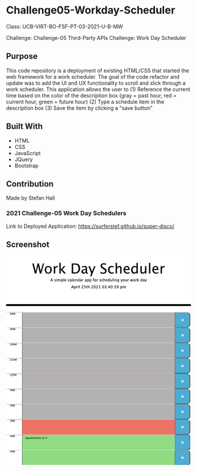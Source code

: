 # Challenge05-Workday-Scheduler

Class: UCB-VIRT-BO-FSF-PT-03-2021-U-B-MW

Challenge: Challenge-05 Third-Party APIs Challenge: Work Day Scheduler

## Purpose

This code repository is a deployment of existing HTML/CSS that started the web framework for a work scheduler. The goal of the code refactor and update was to add the UI and UX functionality to scroll and slick through a work scheduler. This application allows the user to 
(1) Reference the current time based on the color of the description box (gray = past hour, red = current hour, green = future hour)
(2) Type a schedule item in the description box
(3) Save the item by clicking a "save button"

## Built With
* HTML
* CSS
* JavaScript
* JQuery
* Bootstrap

## Contribution
Made by Stefan Hall

### 2021 Challenge-05 Work Day Schedulers

Link to Deployed Application: https://surferstef.github.io/super-disco/


## Screenshot
![Application Screenshot](WorkdaySched-Screenshot.png "Screenshot of Application")